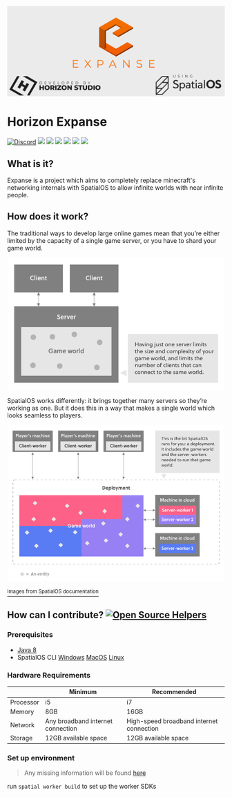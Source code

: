 ![alt tag](docs/expanse.png)

# Horizon Expanse

[![Discord](https://img.shields.io/discord/422424112863117312.svg?style=for-the-badge&logo=discord)](https://discord.gg/758eCD7)
[![](https://img.shields.io/github/contributors/HRZNStudio/Expanse.svg?style=for-the-badge&logo=github)](https://github.com/HRZNStudio/Expanse/graphs/contributors)
[![](https://img.shields.io/github/issues/HRZNStudio/Expanse.svg?style=for-the-badge&logo=github)](https://github.com/HRZNStudio/Expanse/issues)
[![](https://img.shields.io/github/issues-pr/HRZNStudio/Expanse.svg?style=for-the-badge&logo=github)](https://github.com/HRZNStudio/Expanse/pulls)
[![](https://img.shields.io/github/forks/HRZNStudio/Expanse.svg?style=for-the-badge&logo=github)](https://github.com/HRZNStudio/Expanse/network/members)
[![](https://img.shields.io/github/stars/HRZNStudio/Expanse.svg?style=for-the-badge&logo=github)](https://github.com/HRZNStudio/Expanse/stargazers)
[![](https://img.shields.io/badge/License-MIT-green.svg?style=for-the-badge)](https://github.com/HRZNStudio/Expanse/blob/master/LICENSE)

## What is it?
Expanse is a project which aims to completely replace minecraft's networking internals with SpatialOS to allow infinite worlds with near infinite people.

## How does it work?

The traditional ways to develop large online games mean that you’re either limited by the capacity of a single game server, or you have to shard your game world.

![alt tag](docs/trad-client-server.png)

SpatialOS works differently: it brings together many servers so they’re working as one. But it does this in a way that makes a single world which looks seamless to players.

![alt tag](docs/deployment.png)

[<sup>Images from SpatialOS documentation</sup>](https://docs.improbable.io/reference/13.5/shared/concepts/spatialos)

## How can I contribute? [![Open Source Helpers](https://www.codetriage.com/hrznstudio/spatial/badges/users.svg)](https://www.codetriage.com/hrznstudio/spatial)

### Prerequisites
- [Java 8](http://www.oracle.com/technetwork/java/javase/downloads/jdk8-downloads-2133151.html)
- SpatialOS CLI [Windows](https://docs.improbable.io/reference/13.5/shared/get-started/setup/win) [MacOS](https://docs.improbable.io/reference/13.5/shared/get-started/setup/mac) [Linux](https://docs.improbable.io/reference/13.5/shared/get-started/setup/linux)

### Hardware Requirements
|           | Minimum                           | Recommended                              |
|-----------|-----------------------------------|------------------------------------------|
| Processor | i5                                | i7                                       |
| Memory    | 8GB                               | 16GB                                     |
| Network   | Any broadband internet connection | High-speed broadband internet connection |
| Storage   | 12GB available space              | 12GB available space                     |

### Set up environment

> Any missing information will be found [here](https://docs.improbable.io/reference/13.5/shared/build)

run `spatial worker build` to set up the worker SDKs
